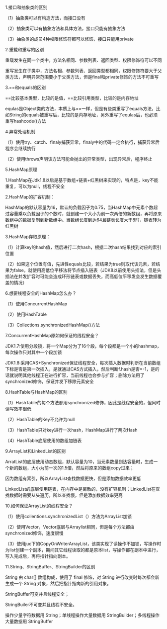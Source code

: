 1.接口和抽象类的区别

（1）抽象类可以有构造方法，而接口没有

（2）抽象类可以有抽象方法和具体方法，接口只能有抽象方法

（3）抽象类的成员4种权限修饰符都可以修饰，接口只能用private

2.重载和重写的区别

重载发生在同一个类中，方法名相同、参数列表、返回类型、权限修饰符可以不同

重写发生在子类中，方法名相、参数列表、返回类型都相同，权限修饰符要大于父类方法，声明异常范围要小于父类方法，但是final和private修饰的方法不可重写

3.==和equals的区别

==比较基本类型，比较的是值，==比较引用类型，比较的是内存地址

equlas是Object类的方法，本质上与==一样，但是有些类重写了equals方法，比如String的equals被重写后，比较的是内存地址，另外重写了equlas后，也必须重写hashcode()方法

4.异常处理机制

（1）使用try、catch、finaly捕获异常，finaly中的代码一定会执行，捕获异常后程序会继续执行

（2）使用throws声明该方法可能会抛出的异常类型，出现异常后，程序终止

5.HashMap原理

1.HashMap在Jdk1.8以后是基于数组+链表+红黑树来实现的，特点是，key不能重复，可以为null，线程不安全

2.HashMap的扩容机制：

HashMap的默认容量为16，默认的负载因子为0.75，当HashMap中元素个数超过容量乘以负载因子的个数时，就创建一个大小为前一次两倍的新数组，再将原来数组中的数据复制到新数组中。当数组长度到达64且链表长度大于8时，链表转为红黑树

3.HashMap存取原理：

（1）计算key的hash值，然后进行二次hash，根据二次hash结果找到对应的索引位置

（2）如果这个位置有值，先进性equals比较，若结果为true则取代该元素，若结果为false，就使用高低位平移法将节点插入链表（JDK8以前使用头插法，但是头插法在并发扩容时可能会造成环形链表或数据丢失，而高低位平移发会发生数据覆盖的情况）

6.想要线程安全的HashMap怎么办？

（1）使用ConcurrentHashMap

（2）使用HashTable

（3）Collections.synchronizedHashMap()方法

7.ConcurrentHashMap原如何保证的线程安全？

JDK1.7:使用分段锁，将一个Map分为了16个段，每个段都是一个小的hashmap，每次操作只对其中一个段加锁

JDK1.8:采用CAS+Synchronized保证线程安全，每次插入数据时判断在当前数组下标是否是第一次插入，是就通过CAS方式插入，然后判断f.hash是否=-1，是的话就说明其他线程正在进行扩容，当前线程也会参与扩容；删除方法用了synchronized修饰，保证并发下移除元素安全

8.HashTable与HashMap的区别

（1）HashTable的每个方法都用synchronized修饰，因此是线程安全的，但同时读写效率很低

（2）HashTable的Key不允许为null

（3）HashTable只对key进行一次hash，HashMap进行了两次Hash

（4）HashTable底层使用的数组加链表

9.ArrayList和LinkedList的区别

ArratList的底层使用动态数组，默认容量为10，当元素数量到达容量时，生成一个新的数组，大小为前一次的1.5倍，然后将原来的数组copy过来；

因为数组有索引，所以ArrayList查找数据更快，但是添加数据效率更低

LinkedList的底层使用链表，在内存中是离散的，没有扩容机制；LinkedList在查找数据时需要从头遍历，所以查找慢，但是添加数据效率更高

10.如何保证ArrayList的线程安全？

（1）使用collentions.synchronizedList（）方法为ArrayList加锁

（2）使用Vector，Vector底层与Arraylist相同，但是每个方法都由synchronized修饰，速度很慢

（3）使用juc下的CopyOnWriterArrayList，该类实现了读操作不加锁，写操作时为list创建一个副本，期间其它线程读取的都是原本list，写操作都在副本中进行，写入完成后，再将指针指向副本。

11.String、StringBuffer、StringBuilder的区别

String 由 char[] 数组构成，使用了 final 修饰，对 String 进行改变时每次都会新生成一个 String 对象，然后把指针指向新的引用对象。

StringBuffer可变并且线程安全；

StringBuiler不可变并且线程不安全。

操作少量字符数据用 String；单线程操作大量数据用 StringBuilder；多线程操作大量数据用 StringBuffer
